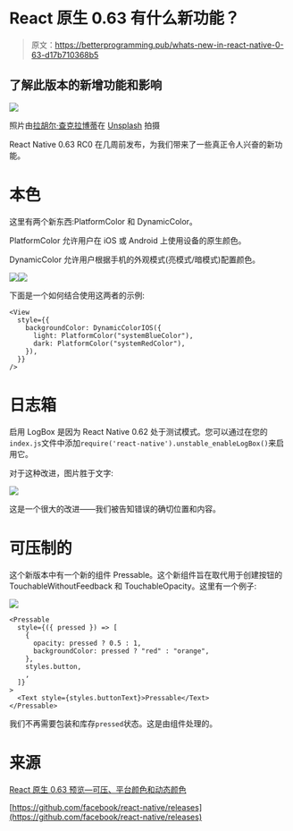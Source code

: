 # React 原生 0.63 有什么新功能？

> 原文：<https://betterprogramming.pub/whats-new-in-react-native-0-63-d17b710368b5>

## 了解此版本的新增功能和影响

![](img/07cbab12dc67c079aa39124112ccc30a.png)

照片由[拉胡尔·查克拉博蒂](https://unsplash.com/@hckmstrrahul?utm_source=unsplash&utm_medium=referral&utm_content=creditCopyText)在 [Unsplash](https://unsplash.com/s/photos/mobile?utm_source=unsplash&utm_medium=referral&utm_content=creditCopyText) 拍摄

React Native 0.63 RC0 在几周前发布，为我们带来了一些真正令人兴奋的新功能。

# 本色

这里有两个新东西:PlatformColor 和 DynamicColor。

PlatformColor 允许用户在 iOS 或 Android 上使用设备的原生颜色。

DynamicColor 允许用户根据手机的外观模式(亮模式/暗模式)配置颜色。

![](img/a8f13c6b4caeb6269d9197f926a70f42.png)![](img/84bba0d0d6d77f414c73d43b486b6e1f.png)

下面是一个如何结合使用这两者的示例:

```
<View
  style={{
    backgroundColor: DynamicColorIOS({
      light: PlatformColor("systemBlueColor"),
      dark: PlatformColor("systemRedColor"),
    }),
  }}
/>
```

# 日志箱

启用 LogBox 是因为 React Native 0.62 处于测试模式。您可以通过在您的`index.js`文件中添加`require('react-native').unstable_enableLogBox()`来启用它。

对于这种改进，图片胜于文字:

![](img/dfb52ebb22054e64893179775aa3ba45.png)

这是一个很大的改进——我们被告知错误的确切位置和内容。

# 可压制的

这个新版本中有一个新的组件 Pressable。这个新组件旨在取代用于创建按钮的 TouchableWithoutFeedback 和 TouchableOpacity。这里有一个例子:

![](img/a5382a48f6587a663790127d871dc115.png)

```
<Pressable
  style={({ pressed }) => [
    {
      opacity: pressed ? 0.5 : 1,
      backgroundColor: pressed ? "red" : "orange",
    },
    styles.button,
    ,
  ]}
>
  <Text style={styles.buttonText}>Pressable</Text>
</Pressable>
```

我们不再需要包装和库存`pressed`状态。这是由组件处理的。

# 来源

[React 原生 0.63 预览—可压、平台颜色和动态颜色](https://reactnativejobs.com/blog/react-native-pressable-platformcolor-dynamiccolor/)

[https://github.com/facebook/react-native/releases](https://github.com/facebook/react-native/releases)